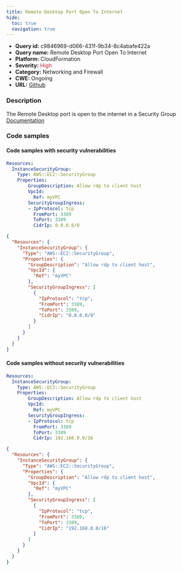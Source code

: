 ```yaml
---
title: Remote Desktop Port Open To Internet
hide:
  toc: true
  navigation: true
---
```


<style>
  .highlight .hll {
    background-color: #ff171742;
  }
  .md-content {
    max-width: 1100px;
    margin: 0 auto;
  }
</style>

-   **Query id:** c9846969-d066-431f-9b34-8c4abafe422a
-   **Query name:** Remote Desktop Port Open To Internet
-   **Platform:** CloudFormation
-   **Severity:** <span style="color:#bb2124">High</span>
-   **Category:** Networking and Firewall
-   **CWE:** Ongoing
-   **URL:** [Github](https://github.com/Checkmarx/kics/tree/master/assets/queries/cloudFormation/aws/remote_desktop_port_open_to_internet)

### Description
The Remote Desktop port is open to the internet in a Security Group<br>
[Documentation](https://docs.aws.amazon.com/AWSCloudFormation/latest/UserGuide/aws-properties-ec2-security-group.html)

### Code samples
#### Code samples with security vulnerabilities
```yaml title="Positive test num. 1 - yaml file" hl_lines="8"
Resources:
  InstanceSecurityGroup:
    Type: AWS::EC2::SecurityGroup
    Properties:
        GroupDescription: Allow rdp to client host
        VpcId:
          Ref: myVPC
        SecurityGroupIngress:
        - IpProtocol: tcp
          FromPort: 3389
          ToPort: 3389
          CidrIp: 0.0.0.0/0

```
```json title="Positive test num. 2 - json file" hl_lines="10"
{
  "Resources": {
    "InstanceSecurityGroup": {
      "Type": "AWS::EC2::SecurityGroup",
      "Properties": {
        "GroupDescription": "Allow rdp to client host",
        "VpcId": {
          "Ref": "myVPC"
        },
        "SecurityGroupIngress": [
          {
            "IpProtocol": "tcp",
            "FromPort": 3389,
            "ToPort": 3389,
            "CidrIp": "0.0.0.0/0"
          }
        ]
      }
    }
  }
}

```


#### Code samples without security vulnerabilities
```yaml title="Negative test num. 1 - yaml file"
Resources:
  InstanceSecurityGroup:
    Type: AWS::EC2::SecurityGroup
    Properties:
        GroupDescription: Allow rdp to client host
        VpcId:
          Ref: myVPC
        SecurityGroupIngress:
        - IpProtocol: tcp
          FromPort: 3389
          ToPort: 3389
          CidrIp: 192.168.0.0/16

```
```json title="Negative test num. 2 - json file"
{
  "Resources": {
    "InstanceSecurityGroup": {
      "Type": "AWS::EC2::SecurityGroup",
      "Properties": {
        "GroupDescription": "Allow rdp to client host",
        "VpcId": {
          "Ref": "myVPC"
        },
        "SecurityGroupIngress": [
          {
            "IpProtocol": "tcp",
            "FromPort": 3389,
            "ToPort": 3389,
            "CidrIp": "192.168.0.0/16"
          }
        ]
      }
    }
  }
}

```

